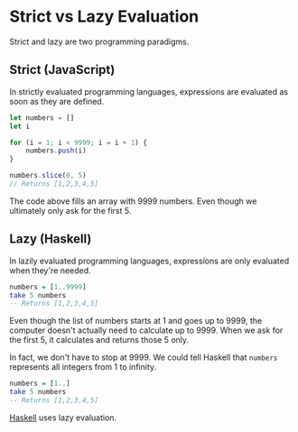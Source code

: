 # Strict vs Lazy Evaluation
Strict and lazy are two programming paradigms.

## Strict (JavaScript)
In strictly evaluated programming languages, expressions are evaluated as soon as they are defined.

```javascript
let numbers = []
let i

for (i = 1; i < 9999; i = i + 1) {
	numbers.push(i)
}

numbers.slice(0, 5)
// Returns [1,2,3,4,5]
```

The code above fills an array with 9999 numbers. Even though we ultimately only ask for the first 5.

## Lazy (Haskell)
In lazily evaluated programming languages, expressions are only evaluated when they're needed.

```haskell
numbers = [1..9999]
take 5 numbers
-- Returns [1,2,3,4,5]
```

Even though the list of numbers starts at 1 and goes up to 9999, the computer doesn't actually need to calculate up to 9999. When we ask for the first 5, it calculates and returns those 5 only.

In fact, we don't have to stop at 9999. We could tell Haskell that `numbers` represents all integers from 1 to infinity.

```haskell
numbers = [1..]
take 5 numbers
-- Returns [1,2,3,4,5]
```

[Haskell](./haskell.md) uses lazy evaluation.